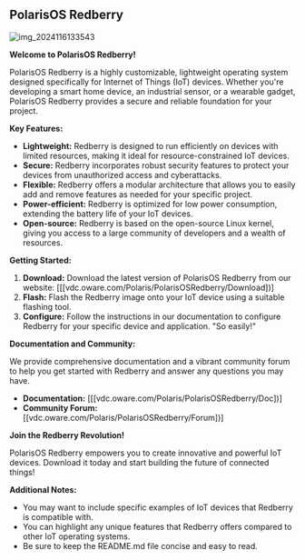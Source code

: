 ## PolarisOS Redberry
![img_2024116133543](https://github.com/VaysiDevelopmentCenter/HorizonGreenHeart/assets/151166631/c9f90aab-030a-465d-89d0-9effa3e2538e)


**Welcome to PolarisOS Redberry!**

PolarisOS Redberry is a highly customizable, lightweight operating system designed specifically for Internet of Things (IoT) devices. Whether you're developing a smart home device, an industrial sensor, or a wearable gadget, PolarisOS Redberry provides a secure and reliable foundation for your project.

**Key Features:**

* **Lightweight:** Redberry is designed to run efficiently on devices with limited resources, making it ideal for resource-constrained IoT devices.
* **Secure:** Redberry incorporates robust security features to protect your devices from unauthorized access and cyberattacks.
* **Flexible:** Redberry offers a modular architecture that allows you to easily add and remove features as needed for your specific project.
* **Power-efficient:** Redberry is optimized for low power consumption, extending the battery life of your IoT devices.
* **Open-source:** Redberry is based on the open-source Linux kernel, giving you access to a large community of developers and a wealth of resources.

**Getting Started:**

1. **Download:** Download the latest version of PolarisOS Redberry from our website: [[[vdc.oware.com/Polaris/PolarisOSRedberry/Download])]
2. **Flash:** Flash the Redberry image onto your IoT device using a suitable flashing tool.
3. **Configure:** Follow the instructions in our documentation to configure Redberry for your specific device and application.
   "So easily!"

**Documentation and Community:**

We provide comprehensive documentation and a vibrant community forum to help you get started with Redberry and answer any questions you may have.

* **Documentation:** [[[vdc.oware.com/Polaris/PolarisOSRedberry/Doc])]
* **Community Forum:** [[vdc.oware.com/Polaris/PolarisOSRedberry/Forum])]

**Join the Redberry Revolution!**

PolarisOS Redberry empowers you to create innovative and powerful IoT devices. Download it today and start building the future of connected things!

**Additional Notes:**

* You may want to include specific examples of IoT devices that Redberry is compatible with.
* You can highlight any unique features that Redberry offers compared to other IoT operating systems.
* Be sure to keep the README.md file concise and easy to read.

